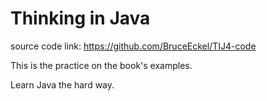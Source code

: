 # Thinking in Java 

source code link: https://github.com/BruceEckel/TIJ4-code

This is the practice on the book's examples.

Learn Java the hard way.